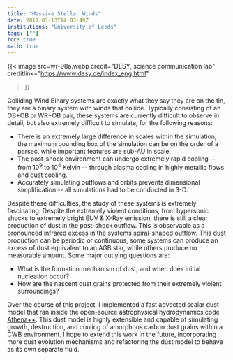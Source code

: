 ```yaml
---
title: "Massive Stellar Winds"
date: 2017-03-13T14:03:49Z
institutions: "University of Leeds"
tags: [""]
toc: true
math: true
---
```


{{<
image src=wr-98a.webp
      credit="DESY, science communication lab"
      creditlink="https://www.desy.de/index_eng.html"
>}}

Colliding Wind Binary systems are exactly what they say they are on the tin, they are a binary system with winds that collide. Typically consisting of an OB+OB or WR+OB pair, these systems are currently difficult to observe in detail, but also extremely difficult to simulate, for the following reasons:

- There is an extremely large difference in scales within the simulation, the maximum bounding box of the simulation can be on the order of a parsec, while important features are sub-AU in scale. 
- The post-shock environment can undergo extremely rapid cooling -- from 10<sup>9</sup> to 10<sup>4</sup> Kelvin -- through plasma cooling in highly metallic flows and dust cooling.
- Accurately simulating outflows and orbits prevents dimensional simplification -- all simulations had to be conducted in 3-D.

Despite these difficulties, the study of these systems is extremely fascinating.
Despite the extremely violent conditions, from hypersonic shocks to extremely bright EUV & X-Ray emission, there is still a clear production of dust in the post-shock outflow.
This is observable as a pronounced infrared excess in the systems spiral-shaped outflow.
This dust production can be periodic or continuous, some systems can produce an excess of dust equivalent to an AGB star, while others produce no measurable amount. Some major outlying questions are:

- What is the formation mechanism of dust, and when does initial nucleation occur?
- How are the nascent dust grains protected from their extremely violent surroundings?

Over the course of this project, I implemented a fast advected scalar dust model that ran inside the open-source astrophysical hydrodynamics code [Athena++](https://www.athena-astro.app/). This dust model is highly extensible and capable of simulating growth, destruction, and cooling of amorphous carbon dust grains within a CWB environment. I hope to extend this work in the future, incorporating more dust evolution mechanisms and refactoring the dust model to behave as its own separate fluid.

<!--more--> 